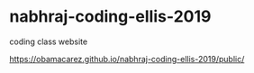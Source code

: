 # nabhraj-coding-ellis-2019
coding class website




https://obamacarez.github.io/nabhraj-coding-ellis-2019/public/
